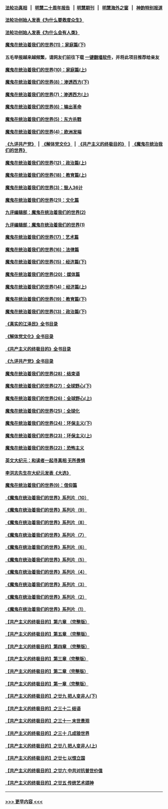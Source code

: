 #### [法轮功真相](https://github.com/gfw-breaker/truth/blob/master/README.md?t=0) &nbsp;&nbsp;|&nbsp;&nbsp; [明慧二十周年报告](https://github.com/gfw-breaker/mh-reports/blob/master/README.md?t=0) &nbsp;&nbsp;|&nbsp;&nbsp;[明慧期刊](https://github.com/gfw-breaker/mh-qikan) &nbsp;&nbsp;|&nbsp;&nbsp; [明慧海外之窗](https://github.com/gfw-breaker/mh-news/blob/master/README.md?t=0) &nbsp;&nbsp;|&nbsp;&nbsp; [神韵特别报道](https://github.com/gfw-breaker/mh-news/blob/master/shenyun.md?t=0)
#### [法轮功创始人发表《为什么要救度众生》](../pages/nsc422/n13975246.md?t=05250643) 
#### [法轮功创始人发表《为什么会有人类》](../pages/nsc422/n13912117.md?t=05250643) 
#### [魔鬼在统治着我们的世界(11)：家庭篇(下)](../pages/nsc422/n10440961.md?t=05250643) 
#### 五毛举报越来越频繁，请网友们前往下载 [一键翻墙软件](https://github.com/gfw-breaker/ssr-accounts)，并将此项目推荐给亲友
#### [魔鬼在统治着我们的世界(10)：家庭篇(上)](../pages/nsc422/n10435448.md?t=05250643) 
#### [魔鬼在统治着我们的世界(8)：渗透西方(下)](../pages/nsc422/n10429603.md?t=05250643) 
#### [魔鬼在统治着我们的世界(7)：渗透西方(上)](../pages/nsc422/n10426013.md?t=05250643) 
#### [魔鬼在统治着我们的世界(6)：输出革命](../pages/nsc422/n10421536.md?t=05250643) 
#### [魔鬼在统治着我们的世界(5)：东方杀戮](../pages/nsc422/n10417707.md?t=05250643) 
#### [魔鬼在统治着我们的世界(4)：欧洲发端](../pages/nsc422/n10414890.md?t=05250643) 
#### [《九评共产党》](https://github.com/begood0513/9ping.md/blob/master/README.md) &nbsp;|&nbsp; [《解体党文化》](../../../../jtdwh.md/blob/master/README.md)  &nbsp;|&nbsp; [《共产主义的终极目的》](../../../../gczydzjmd.md/blob/master/README.md) &nbsp;|&nbsp; [《魔鬼在统治我们的世界》](../../../../mgztzwmdsj.md/blob/master/README.md) 
#### [魔鬼在统治着我们的世界(12)：政治篇(上)](../pages/nsc422/n10444576.md?t=05250643) 
#### [魔鬼在统治着我们的世界(18)：教育篇(上)](../pages/nsc422/n10526970.md?t=05250643) 
#### [魔鬼在统治着我们的世界(3)：毁人36计](../pages/nsc422/n10411583.md?t=05250643) 
#### [魔鬼在统治着我们的世界(21)：文化篇](../pages/nsc422/n10597706.md?t=05250643) 
#### [九评编辑部：魔鬼在统治着我们的世界(2)](../pages/nsc422/n10410036.md?t=05250643) 
#### [九评编辑部：魔鬼在统治着我们的世界(1)](../pages/nsc422/n10406825.md?t=05250643) 
#### [魔鬼在统治着我们的世界(17)：艺术篇](../pages/nsc422/n10499093.md?t=05250643) 
#### [魔鬼在统治着我们的世界(16)：法律篇](../pages/nsc422/n10485969.md?t=05250643) 
#### [魔鬼在统治着我们的世界(15)：经济篇(下)](../pages/nsc422/n10469975.md?t=05250643) 
#### [魔鬼在统治着我们的世界(20)：媒体篇](../pages/nsc422/n10586579.md?t=05250643) 
#### [魔鬼在统治着我们的世界(14)：经济篇(上)](../pages/nsc422/n10457370.md?t=05250643) 
#### [魔鬼在统治着我们的世界(19)：教育篇(下)](../pages/nsc422/n10564808.md?t=05250643) 
#### [魔鬼在统治着我们的世界(13)：政治篇(下)](../pages/nsc422/n10448270.md?t=05250643) 
#### [《真实的江泽民》全书目录](../pages/nsc422/n13721399.md?t=05250643) 
#### [《解体党文化》全书目录](../pages/nsc422/n13721157.md?t=05250643) 
#### [《共产主义的终极目的》全书目录](../pages/nsc422/n13721048.md?t=05250643) 
#### [《九评共产党》全书目录](../pages/nsc422/n13708085.md?t=05250643) 
#### [魔鬼在统治着我们的世界(28)：结束语](../pages/nsc422/n10936246.md?t=05250643) 
#### [魔鬼在统治着我们的世界(27)：全球野心(下)](../pages/nsc422/n10928319.md?t=05250643) 
#### [魔鬼在统治着我们的世界(26)：全球野心(上)](../pages/nsc422/n10900318.md?t=05250643) 
#### [魔鬼在统治着我们的世界(25)：全球化](../pages/nsc422/n10788205.md?t=05250643) 
#### [魔鬼在统治着我们的世界(24)：环保主义(下)](../pages/nsc422/n10695307.md?t=05250643) 
#### [魔鬼在统治着我们的世界(23)：环保主义(上)](../pages/nsc422/n10688613.md?t=05250643) 
#### [魔鬼在统治着我们的世界(22)：恐怖主义](../pages/nsc422/n10614727.md?t=05250643) 
#### [英文大纪元：和读者一起寻真相 无所畏惧](../pages/nsc422/n12542027.md?t=05250643) 
#### [李洪志先生在大纪元发表《大选》](../pages/nsc422/n12534746.md?t=05250643) 
#### [魔鬼在统治着我们的世界(9)：信仰篇](../pages/nsc422/n10432159.md?t=05250643) 
#### [《魔鬼在统治着我们的世界》系列片（10）](../pages/nsc422/n12292670.md?t=05250643) 
#### [《魔鬼在统治着我们的世界》系列片（9）](../pages/nsc422/n12290859.md?t=05250643) 
#### [《魔鬼在统治着我们的世界》系列片（8）](../pages/nsc422/n12287445.md?t=05250643) 
#### [《魔鬼在统治着我们的世界》系列片（7）](../pages/nsc422/n12283425.md?t=05250643) 
#### [《魔鬼在统治着我们的世界》系列片（6）](../pages/nsc422/n12282314.md?t=05250643) 
#### [《魔鬼在统治着我们的世界》系列片（5）](../pages/nsc422/n12281419.md?t=05250643) 
#### [《魔鬼在统治着我们的世界》系列片（4）](../pages/nsc422/n12274024.md?t=05250643) 
#### [《魔鬼在统治着我们的世界》系列片（3）](../pages/nsc422/n12271322.md?t=05250643) 
#### [《魔鬼在统治着我们的世界》系列片（2）](../pages/nsc422/n12269049.md?t=05250643) 
#### [《魔鬼在统治着我们的世界》系列片（1）](../pages/nsc422/n12267575.md?t=05250643) 
#### [【共产主义的终极目的】第六章 （完整版）](../pages/nsc422/n11428913.md?t=05250643) 
#### [【共产主义的终极目的】第五章 （完整版）](../pages/nsc422/n11428912.md?t=05250643) 
#### [【共产主义的终极目的】第四章 （完整版）](../pages/nsc422/n11428907.md?t=05250643) 
#### [【共产主义的终极目的】第三章（完整版）](../pages/nsc422/n11428848.md?t=05250643) 
#### [【共产主义的终极目的】第二章（完整版）](../pages/nsc422/n11428831.md?t=05250643) 
#### [【共产主义的终极目的】第一章（完整版）](../pages/nsc422/n11417651.md?t=05250643) 
#### [【共产主义的终极目的】之廿九 把人变非人(下)](../pages/nsc422/n11344140.md?t=05250643) 
#### [【共产主义的终极目的】之三十二 结语](../pages/nsc422/n11360535.md?t=05250643) 
#### [【共产主义的终极目的】之三十一 末世景观](../pages/nsc422/n11351129.md?t=05250643) 
#### [【共产主义的终极目的】之三十 几成狼世界](../pages/nsc422/n11348280.md?t=05250643) 
#### [【共产主义的终极目的】之廿八 把人变非人(上)](../pages/nsc422/n11340492.md?t=05250643) 
#### [【共产主义的终极目的】之廿七 以恨立国](../pages/nsc422/n11336944.md?t=05250643) 
#### [【共产主义的终极目的】之廿六 中共对抗普世价值](../pages/nsc422/n11324785.md?t=05250643) 
#### [【共产主义的终极目的】之廿五 传统艺术颂神](../pages/nsc422/n11296396.md?t=05250643) 

----
#### [ >>> 更早内容 <<< ](../indexes/nsc422-earlier.md)
